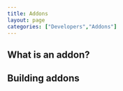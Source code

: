 ```yaml
---
title: Addons
layout: page
categories: ["Developers","Addons"]
---
```


## What is an addon?

## Building addons